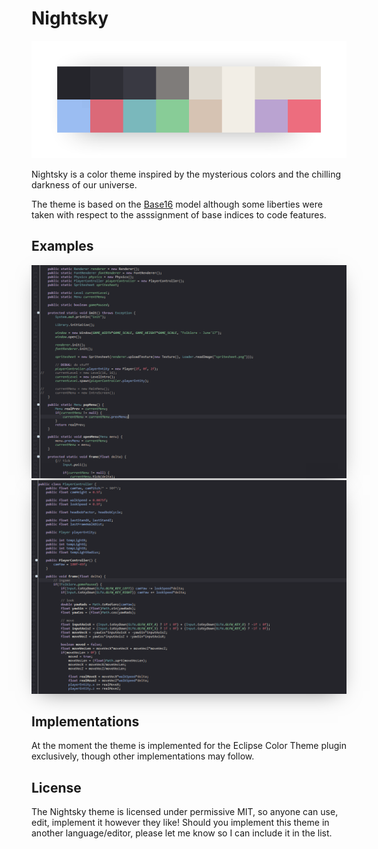 # Nightsky

<p align="center">
  <img src="https://raw.githubusercontent.com/coffeenotfound/nightsky-theme/master/assets/palette_overview_v1.png" alt="Color Palette">
</p>

Nightsky is a color theme inspired by the mysterious colors and the chilling darkness of our universe.

The theme is based on the [Base16](https://github.com/chriskempson/base16) model although some liberties were taken
with respect to the asssignment of base indices to code features.

## Examples
<img src="https://raw.githubusercontent.com/coffeenotfound/nightsky-theme/master/assets/example0_v1.png" alt="Example 1" style="width:750px;height:auto;box-shadow: 0px 9px 34px -14px rgba(0,0,0,0.5);">

<img src="https://raw.githubusercontent.com/coffeenotfound/nightsky-theme/master/assets/example1_v1.png" alt="Example 2" style="width:750px;height:auto;box-shadow: 0px 9px 34px -14px rgba(0,0,0,0.5);">

## Implementations
At the moment the theme is implemented for the Eclipse Color Theme plugin exclusively, though other implementations may follow.

## License
The Nightsky theme is licensed under permissive MIT, so anyone can use, edit, implement it however they like!
Should you implement this theme in another language/editor, please let me know so I can include it in the list.
